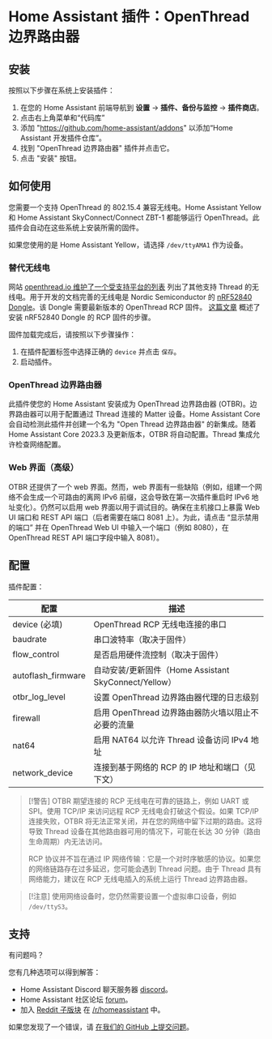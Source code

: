 # Home Assistant 插件：OpenThread 边界路由器

## 安装

按照以下步骤在系统上安装插件：

1. 在您的 Home Assistant 前端导航到 **设置** -> **插件、备份与监控** -> **插件商店**。
2. 点击右上角菜单和“代码库”
3. 添加 "https://github.com/home-assistant/addons" 以添加“Home Assistant 开发插件仓库”。
4. 找到 "OpenThread 边界路由器" 插件并点击它。
5. 点击 "安装" 按钮。

## 如何使用

您需要一个支持 OpenThread 的 802.15.4 兼容无线电。Home Assistant Yellow 和 Home Assistant SkyConnect/Connect ZBT-1 都能够运行 OpenThread。此插件会自动在这些系统上安装所需的固件。

如果您使用的是 Home Assistant Yellow，请选择 `/dev/ttyAMA1` 作为设备。

### 替代无线电

网站 [openthread.io 维护了一个受支持平台的列表][openthread-platforms] 列出了其他支持 Thread 的无线电。用于开发的文档完善的无线电是 Nordic Semiconductor 的 [nRF52840 Dongle][nordic-nrf52840-dongle]。该 Dongle 需要最新版本的 OpenThread RCP 固件。
[这篇文章][nordic-nrf52840-dongle-install] 概述了安装 nRF52840 Dongle 的 RCP 固件的步骤。

固件加载完成后，请按照以下步骤操作：

1. 在插件配置标签中选择正确的 `device` 并点击 `保存`。
2. 启动插件。

### OpenThread 边界路由器

此插件使您的 Home Assistant 安装成为 OpenThread 边界路由器 (OTBR)。边界路由器可以用于配置通过 Thread 连接的 Matter 设备。Home Assistant Core 会自动检测此插件并创建一个名为 "Open Thread 边界路由器" 的新集成。随着 Home Assistant Core 2023.3 及更新版本，OTBR 将自动配置。Thread 集成允许检查网络配置。

### Web 界面（高级）

OTBR 还提供了一个 web 界面。然而，web 界面有一些缺陷（例如，组建一个网络不会生成一个可路由的离网 IPv6 前缀，这会导致在第一次插件重启时 IPv6 地址变化）。仍然可以启用 web 界面以用于调试目的。确保在主机接口上暴露 Web UI 端口和 REST API 端口（后者需要在端口 8081 上）。为此，请点击 “显示禁用的端口” 并在 OpenThread Web UI 中输入一个端口（例如 8080），在 OpenThread REST API 端口字段中输入 8081）。

## 配置

插件配置：

| 配置                | 描述                                                |
|--------------------|-----------------------------------------------------|
| device (必填)      | OpenThread RCP 无线电连接的串口                       |
| baudrate           | 串口波特率（取决于固件）                           |
| flow_control       | 是否启用硬件流控制（取决于固件）                    |
| autoflash_firmware | 自动安装/更新固件（Home Assistant SkyConnect/Yellow） |
| otbr_log_level     | 设置 OpenThread 边界路由器代理的日志级别           |
| firewall           | 启用 OpenThread 边界路由器防火墙以阻止不必要的流量 |
| nat64              | 启用 NAT64 以允许 Thread 设备访问 IPv4 地址        |
| network_device     | 连接到基于网络的 RCP 的 IP 地址和端口（见下文）    |

> [!警告]
> OTBR 期望连接的 RCP 无线电在可靠的链路上，例如 UART 或 SPI。使用 TCP/IP 来访问远程 RCP 无线电会打破这个假设。如果 TCP/IP 连接失败，OTBR 将无法正常关闭，并在您的网络中留下过期的路由。这将导致 Thread 设备在其他路由器可用的情况下，可能在长达 30 分钟（路由生命周期）内无法访问。
>
> RCP 协议并不旨在通过 IP 网络传输：它是一个对时序敏感的协议。如果您的网络链路存在过多延迟，您可能会遇到 Thread 问题。由于 Thread 具有网络能力，建议在 RCP 无线电插入的系统上运行 Thread 边界路由器。

> [!注意]
> 使用网络设备时，您仍然需要设置一个虚拟串口设备，例如 `/dev/ttyS3`。

## 支持

有问题吗？

您有几种选项可以得到解答：

- Home Assistant Discord 聊天服务器 [discord]。
- Home Assistant 社区论坛 [forum]。
- 加入 [Reddit 子版块][reddit] 在 [/r/homeassistant][reddit] 中。

如果您发现了一个错误，请 [在我们的 GitHub 上提交问题][issue]。

[discord]: https://discord.gg/c5DvZ4e
[forum]: https://community.home-assistant.io
[reddit]: https://reddit.com/r/homeassistant
[issue]: https://github.com/home-assistant/addons/issues
[openthread-platforms]: https://openthread.io/platforms
[nordic-nrf52840-dongle]: https://www.nordicsemi.com/Products/Development-hardware/nrf52840-dongle
[nordic-nrf52840-dongle-install]: https://docs.nordicsemi.com/bundle/ncs-latest/page/nrf/protocols/thread/tools.html#configuring_a_radio_co-processor